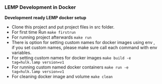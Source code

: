 ### LEMP Development in Docker

**Development ready LEMP docker setup**


 - Clone this project and put project files in src folder.
 - For first time Run `make firstrun`
 - For running project afterwards `make run`
 - There is option for setting custom names for docker images using env , if you set custom names, please make sure call each command with env variables.
 - For setting custom names for docker images `make build -e tag=hulk.lamp version=v1`
- For running custom named docker containers `make run -e tag=hulk.lamp version=v1`
- For cleaning docker image and volume `make clean`

